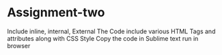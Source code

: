 # Assignment-two
Include inline, internal, External
The Code include various HTML Tags and attributes along with CSS Style
Copy the code in Sublime text
run in browser

